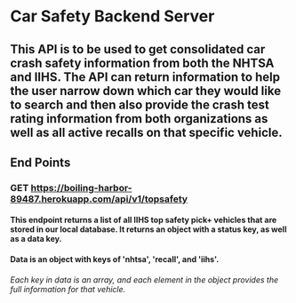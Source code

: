 # Car Safety Backend Server


## This API is to be used to get consolidated car crash safety information from both the NHTSA and IIHS. The API can return information to help the user narrow down which car they would like to search and then also provide the crash test rating information from both organizations as well as all active recalls on that specific vehicle.


## End Points

### GET https://boiling-harbor-89487.herokuapp.com/api/v1/topsafety

#### This endpoint returns a list of all IIHS top safety pick+ vehicles that are stored in our local database. It returns an object with a status key, as well as a data key.

#### Data is an object with keys of 'nhtsa', 'recall', and 'iihs'.

###### Each key in data is an array, and each element in the object provides the full information for that vehicle.




